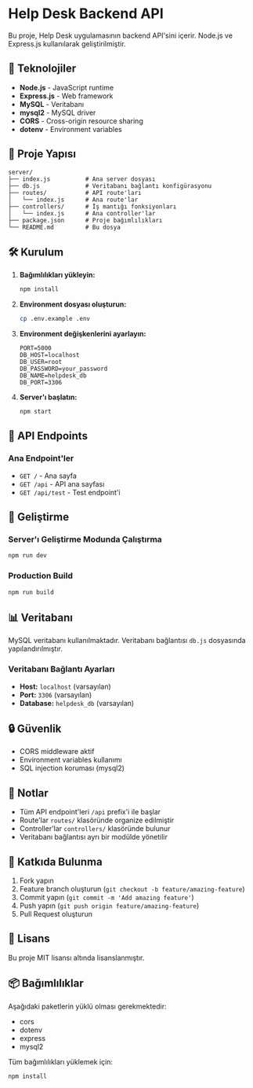 # Help Desk Backend API

Bu proje, Help Desk uygulamasının backend API'sini içerir. Node.js ve Express.js kullanılarak geliştirilmiştir.

## 🚀 Teknolojiler

- **Node.js** - JavaScript runtime
- **Express.js** - Web framework
- **MySQL** - Veritabanı
- **mysql2** - MySQL driver
- **CORS** - Cross-origin resource sharing
- **dotenv** - Environment variables

## 📁 Proje Yapısı

```
server/
├── index.js          # Ana server dosyası
├── db.js             # Veritabanı bağlantı konfigürasyonu
├── routes/           # API route'ları
│   └── index.js      # Ana route'lar
├── controllers/      # İş mantığı fonksiyonları
│   └── index.js      # Ana controller'lar
├── package.json      # Proje bağımlılıkları
└── README.md         # Bu dosya
```

## 🛠️ Kurulum

1. **Bağımlılıkları yükleyin:**
   ```bash
   npm install
   ```

2. **Environment dosyası oluşturun:**
   ```bash
   cp .env.example .env
   ```

3. **Environment değişkenlerini ayarlayın:**
   ```env
   PORT=5000
   DB_HOST=localhost
   DB_USER=root
   DB_PASSWORD=your_password
   DB_NAME=helpdesk_db
   DB_PORT=3306
   ```

4. **Server'ı başlatın:**
   ```bash
   npm start
   ```

## 📡 API Endpoints

### Ana Endpoint'ler

- `GET /` - Ana sayfa
- `GET /api` - API ana sayfası
- `GET /api/test` - Test endpoint'i

## 🔧 Geliştirme

### Server'ı Geliştirme Modunda Çalıştırma

```bash
npm run dev
```

### Production Build

```bash
npm run build
```

## 📊 Veritabanı

MySQL veritabanı kullanılmaktadır. Veritabanı bağlantısı `db.js` dosyasında yapılandırılmıştır.

### Veritabanı Bağlantı Ayarları

- **Host:** `localhost` (varsayılan)
- **Port:** `3306` (varsayılan)
- **Database:** `helpdesk_db` (varsayılan)

## 🔒 Güvenlik

- CORS middleware aktif
- Environment variables kullanımı
- SQL injection koruması (mysql2)

## 📝 Notlar

- Tüm API endpoint'leri `/api` prefix'i ile başlar
- Route'lar `routes/` klasöründe organize edilmiştir
- Controller'lar `controllers/` klasöründe bulunur
- Veritabanı bağlantısı ayrı bir modülde yönetilir

## 🤝 Katkıda Bulunma

1. Fork yapın
2. Feature branch oluşturun (`git checkout -b feature/amazing-feature`)
3. Commit yapın (`git commit -m 'Add amazing feature'`)
4. Push yapın (`git push origin feature/amazing-feature`)
5. Pull Request oluşturun

## 📄 Lisans

Bu proje MIT lisansı altında lisanslanmıştır.

## 📦 Bağımlılıklar

Aşağıdaki paketlerin yüklü olması gerekmektedir:

- cors
- dotenv
- express
- mysql2

Tüm bağımlılıkları yüklemek için:
```bash
npm install
```
